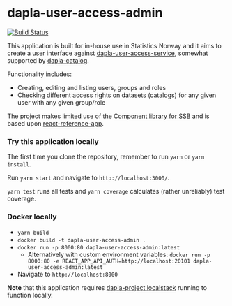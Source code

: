 # dapla-user-access-admin
[![Build Status](https://dev.azure.com/statisticsnorway/Dapla/_apis/build/status/statisticsnorway.user-access-admin?branchName=master)](https://dev.azure.com/statisticsnorway/Dapla/_build/latest?definitionId=13&branchName=master)

This application is built for in-house use in Statistics Norway and it aims to create a user interface against 
[dapla-user-access-service](https://github.com/statisticsnorway/dataset-access), somewhat supported by 
[dapla-catalog](https://github.com/statisticsnorway/dapla-catalog).

Functionality includes:
* Creating, editing and listing users, groups and roles
* Checking different access rights on datasets (catalogs) for any given user with any given group/role

The project makes limited use of the [Component library for SSB](https://github.com/statisticsnorway/ssb-component-library)
and is based upon [react-reference-app](https://github.com/statisticsnorway/fe-react-reference-app).

### Try this application locally
The first time you clone the repository, remember to run `yarn` or `yarn install`.

Run `yarn start` and navigate to `http://localhost:3000/`.

`yarn test` runs all tests and `yarn coverage` calculates (rather unreliably) test coverage.

### Docker locally
* `yarn build`
* `docker build -t dapla-user-access-admin .`
* `docker run -p 8000:80 dapla-user-access-admin:latest`
  * Alternatively with custom environment variables: `docker run -p 8000:80 -e REACT_APP_API_AUTH=http://localhost:20101 dapla-user-access-admin:latest`
* Navigate to `http://localhost:8000`

**Note** that this application requires [dapla-project localstack](https://github.com/statisticsnorway/dapla-project/blob/master/localstack/README.md)
running to function locally.
